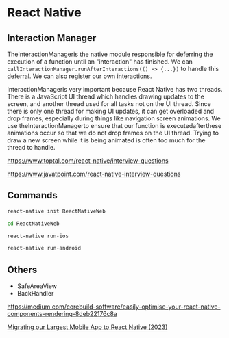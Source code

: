 # React Native

## Interaction Manager

TheInteractionManageris the native module responsible for deferring the execution of a function until an "interaction" has finished. We can `callInteractionManager.runAfterInteractions(() => {...})` to handle this deferral. We can also register our own interactions.

InteractionManageris very important because React Native has two threads. There is a JavaScript UI thread which handles drawing updates to the screen, and another thread used for all tasks not on the UI thread. Since there is only one thread for making UI updates, it can get overloaded and drop frames, especially during things like navigation screen animations. We use theInteractionManagerto ensure that our function is executedafterthese animations occur so that we do not drop frames on the UI thread. Trying to draw a new screen while it is being animated is often too much for the thread to handle.

https://www.toptal.com/react-native/interview-questions

https://www.javatpoint.com/react-native-interview-questions

## Commands

```bash
react-native init ReactNativeWeb

cd ReactNativeWeb

react-native run-ios

react-native run-android
```

## Others

- SafeAreaView
- BackHandler

https://medium.com/corebuild-software/easily-optimise-your-react-native-components-rendering-8deb22176c8a

[Migrating our Largest Mobile App to React Native (2023)](https://shopify.engineering/migrating-our-largest-mobile-app-to-react-native)
